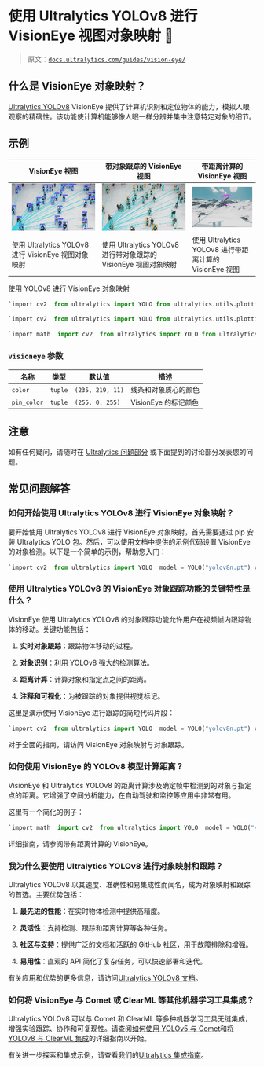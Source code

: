 # 使用 Ultralytics YOLOv8 进行 VisionEye 视图对象映射 🚀

> 原文：[`docs.ultralytics.com/guides/vision-eye/`](https://docs.ultralytics.com/guides/vision-eye/)

## 什么是 VisionEye 对象映射？

[Ultralytics YOLOv8](https://github.com/ultralytics/ultralytics/) VisionEye 提供了计算机识别和定位物体的能力，模拟人眼观察的精确性。该功能使计算机能够像人眼一样分辨并集中注意特定对象的细节。

## 示例

| VisionEye 视图 | 带对象跟踪的 VisionEye 视图 | 带距离计算的 VisionEye 视图 |
| --- | --- | --- |
| ![使用 Ultralytics YOLOv8 进行 VisionEye 视图对象映射](img/660722b7ba935331fcc1384805fbdbb1.png) | ![使用 Ultralytics YOLOv8 进行带对象跟踪的 VisionEye 视图对象映射](img/b4363e33522e4f87d96966876ac3fbdc.png) | ![使用 Ultralytics YOLOv8 进行带距离计算的 VisionEye 视图](img/effe982fdcf6558076f275d871662324.png) |
| 使用 Ultralytics YOLOv8 进行 VisionEye 视图对象映射 | 使用 Ultralytics YOLOv8 进行带对象跟踪的 VisionEye 视图对象映射 | 使用 Ultralytics YOLOv8 进行带距离计算的 VisionEye 视图 |

使用 YOLOv8 进行 VisionEye 对象映射

```py
`import cv2  from ultralytics import YOLO from ultralytics.utils.plotting import Annotator, colors  model = YOLO("yolov8n.pt") names = model.model.names cap = cv2.VideoCapture("path/to/video/file.mp4") w, h, fps = (int(cap.get(x)) for x in (cv2.CAP_PROP_FRAME_WIDTH, cv2.CAP_PROP_FRAME_HEIGHT, cv2.CAP_PROP_FPS))  out = cv2.VideoWriter("visioneye-pinpoint.avi", cv2.VideoWriter_fourcc(*"MJPG"), fps, (w, h))  center_point = (-10, h)  while True:     ret, im0 = cap.read()     if not ret:         print("Video frame is empty or video processing has been successfully completed.")         break      results = model.predict(im0)     boxes = results[0].boxes.xyxy.cpu()     clss = results[0].boxes.cls.cpu().tolist()      annotator = Annotator(im0, line_width=2)      for box, cls in zip(boxes, clss):         annotator.box_label(box, label=names[int(cls)], color=colors(int(cls)))         annotator.visioneye(box, center_point)      out.write(im0)     cv2.imshow("visioneye-pinpoint", im0)      if cv2.waitKey(1) & 0xFF == ord("q"):         break  out.release() cap.release() cv2.destroyAllWindows()` 
```

```py
`import cv2  from ultralytics import YOLO from ultralytics.utils.plotting import Annotator, colors  model = YOLO("yolov8n.pt") cap = cv2.VideoCapture("path/to/video/file.mp4") w, h, fps = (int(cap.get(x)) for x in (cv2.CAP_PROP_FRAME_WIDTH, cv2.CAP_PROP_FRAME_HEIGHT, cv2.CAP_PROP_FPS))  out = cv2.VideoWriter("visioneye-pinpoint.avi", cv2.VideoWriter_fourcc(*"MJPG"), fps, (w, h))  center_point = (-10, h)  while True:     ret, im0 = cap.read()     if not ret:         print("Video frame is empty or video processing has been successfully completed.")         break      annotator = Annotator(im0, line_width=2)      results = model.track(im0, persist=True)     boxes = results[0].boxes.xyxy.cpu()      if results[0].boxes.id is not None:         track_ids = results[0].boxes.id.int().cpu().tolist()          for box, track_id in zip(boxes, track_ids):             annotator.box_label(box, label=str(track_id), color=colors(int(track_id)))             annotator.visioneye(box, center_point)      out.write(im0)     cv2.imshow("visioneye-pinpoint", im0)      if cv2.waitKey(1) & 0xFF == ord("q"):         break  out.release() cap.release() cv2.destroyAllWindows()` 
```

```py
`import math  import cv2  from ultralytics import YOLO from ultralytics.utils.plotting import Annotator  model = YOLO("yolov8s.pt") cap = cv2.VideoCapture("Path/to/video/file.mp4")  w, h, fps = (int(cap.get(x)) for x in (cv2.CAP_PROP_FRAME_WIDTH, cv2.CAP_PROP_FRAME_HEIGHT, cv2.CAP_PROP_FPS))  out = cv2.VideoWriter("visioneye-distance-calculation.avi", cv2.VideoWriter_fourcc(*"MJPG"), fps, (w, h))  center_point = (0, h) pixel_per_meter = 10  txt_color, txt_background, bbox_clr = ((0, 0, 0), (255, 255, 255), (255, 0, 255))  while True:     ret, im0 = cap.read()     if not ret:         print("Video frame is empty or video processing has been successfully completed.")         break      annotator = Annotator(im0, line_width=2)      results = model.track(im0, persist=True)     boxes = results[0].boxes.xyxy.cpu()      if results[0].boxes.id is not None:         track_ids = results[0].boxes.id.int().cpu().tolist()          for box, track_id in zip(boxes, track_ids):             annotator.box_label(box, label=str(track_id), color=bbox_clr)             annotator.visioneye(box, center_point)              x1, y1 = int((box[0] + box[2]) // 2), int((box[1] + box[3]) // 2)  # Bounding box centroid              distance = (math.sqrt((x1 - center_point[0]) ** 2 + (y1 - center_point[1]) ** 2)) / pixel_per_meter              text_size, _ = cv2.getTextSize(f"Distance: {distance:.2f} m", cv2.FONT_HERSHEY_SIMPLEX, 1.2, 3)             cv2.rectangle(im0, (x1, y1 - text_size[1] - 10), (x1 + text_size[0] + 10, y1), txt_background, -1)             cv2.putText(im0, f"Distance: {distance:.2f} m", (x1, y1 - 5), cv2.FONT_HERSHEY_SIMPLEX, 1.2, txt_color, 3)      out.write(im0)     cv2.imshow("visioneye-distance-calculation", im0)      if cv2.waitKey(1) & 0xFF == ord("q"):         break  out.release() cap.release() cv2.destroyAllWindows()` 
```

### `visioneye` 参数

| 名称 | 类型 | 默认值 | 描述 |
| --- | --- | --- | --- |
| `color` | `tuple` | `(235, 219, 11)` | 线条和对象质心的颜色 |
| `pin_color` | `tuple` | `(255, 0, 255)` | VisionEye 的标记颜色 |

## 注意

如有任何疑问，请随时在 [Ultralytics 问题部分](https://github.com/ultralytics/ultralytics/issues/new/choose) 或下面提到的讨论部分发表您的问题。

## 常见问题解答

### 如何开始使用 Ultralytics YOLOv8 进行 VisionEye 对象映射？

要开始使用 Ultralytics YOLOv8 进行 VisionEye 对象映射，首先需要通过 pip 安装 Ultralytics YOLO 包。然后，可以使用文档中提供的示例代码设置 VisionEye 的对象检测。以下是一个简单的示例，帮助您入门：

```py
`import cv2  from ultralytics import YOLO  model = YOLO("yolov8n.pt") cap = cv2.VideoCapture("path/to/video/file.mp4")  while True:     ret, frame = cap.read()     if not ret:         break      results = model.predict(frame)     for result in results:         # Perform custom logic with result         pass      cv2.imshow("visioneye", frame)     if cv2.waitKey(1) & 0xFF == ord("q"):         break  cap.release() cv2.destroyAllWindows()` 
```

### 使用 Ultralytics YOLOv8 的 VisionEye 对象跟踪功能的关键特性是什么？

VisionEye 使用 Ultralytics YOLOv8 的对象跟踪功能允许用户在视频帧内跟踪物体的移动。关键功能包括：

1.  **实时对象跟踪**：跟踪物体移动的过程。

1.  **对象识别**：利用 YOLOv8 强大的检测算法。

1.  **距离计算**：计算对象和指定点之间的距离。

1.  **注释和可视化**：为被跟踪的对象提供视觉标记。

这里是演示使用 VisionEye 进行跟踪的简短代码片段：

```py
`import cv2  from ultralytics import YOLO  model = YOLO("yolov8n.pt") cap = cv2.VideoCapture("path/to/video/file.mp4")  while True:     ret, frame = cap.read()     if not ret:         break      results = model.track(frame, persist=True)     for result in results:         # Annotate and visualize tracking         pass      cv2.imshow("visioneye-tracking", frame)     if cv2.waitKey(1) & 0xFF == ord("q"):         break  cap.release() cv2.destroyAllWindows()` 
```

对于全面的指南，请访问 VisionEye 对象映射与对象跟踪。

### 如何使用 VisionEye 的 YOLOv8 模型计算距离？

VisionEye 和 Ultralytics YOLOv8 的距离计算涉及确定帧中检测到的对象与指定点的距离。它增强了空间分析能力，在自动驾驶和监控等应用中非常有用。

这里有一个简化的例子：

```py
`import math  import cv2  from ultralytics import YOLO  model = YOLO("yolov8s.pt") cap = cv2.VideoCapture("path/to/video/file.mp4") center_point = (0, 480)  # Example center point pixel_per_meter = 10  while True:     ret, frame = cap.read()     if not ret:         break      results = model.track(frame, persist=True)     for result in results:         # Calculate distance logic         distances = [             (math.sqrt((box[0] - center_point[0]) ** 2 + (box[1] - center_point[1]) ** 2)) / pixel_per_meter             for box in results         ]      cv2.imshow("visioneye-distance", frame)     if cv2.waitKey(1) & 0xFF == ord("q"):         break  cap.release() cv2.destroyAllWindows()` 
```

详细指南，请参阅带有距离计算的 VisionEye。

### 我为什么要使用 Ultralytics YOLOv8 进行对象映射和跟踪？

Ultralytics YOLOv8 以其速度、准确性和易集成性而闻名，成为对象映射和跟踪的首选。主要优势包括：

1.  **最先进的性能**：在实时物体检测中提供高精度。

1.  **灵活性**：支持检测、跟踪和距离计算等各种任务。

1.  **社区与支持**：提供广泛的文档和活跃的 GitHub 社区，用于故障排除和增强。

1.  **易用性**：直观的 API 简化了复杂任务，可以快速部署和迭代。

有关应用和优势的更多信息，请访问[Ultralytics YOLOv8 文档](https://docs.ultralytics.com/models/yolov8/)。

### 如何将 VisionEye 与 Comet 或 ClearML 等其他机器学习工具集成？

Ultralytics YOLOv8 可以与 Comet 和 ClearML 等多种机器学习工具无缝集成，增强实验跟踪、协作和可复现性。请查阅[如何使用 YOLOv5 与 Comet](https://www.ultralytics.com/blog/how-to-use-yolov5-with-comet)和[将 YOLOv8 与 ClearML 集成](https://docs.ultralytics.com/integrations/clearml/)的详细指南以开始。

有关进一步探索和集成示例，请查看我们的[Ultralytics 集成指南](https://docs.ultralytics.com/integrations/)。
